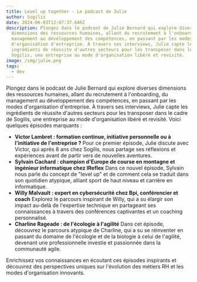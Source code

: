 ```yaml
---
title: Level up together - Le podcast de Julie
author: Sogilis
date: 2024-06-03T12:07:37.646Z
description: Plongez dans le podcast de Julie Bernard qui explore diverses
  dimensions des ressources humaines, allant du recrutement à l'onboarding, du
  management au développement des compétences, en passant par les modes
  d'organisation d'entreprise. À travers ses interviews, Julie capte les
  ingrédients de réussite d'autres secteurs pour les transposer dans le cadre de
  Sogilis, une entreprise au mode d'organisation libéré et revisité.
image: /img/julie.png
tags:
  - dev
---
```

Plongez dans le podcast de Julie Bernard qui explore diverses dimensions des ressources humaines, allant du recrutement à l'onboarding, du management au développement des compétences, en passant par les modes d'organisation d'entreprise. À travers ses interviews, Julie capte les ingrédients de réussite d'autres secteurs pour les transposer dans le cadre de Sogilis, une entreprise au mode d'organisation libéré et revisité. Voici quelques épisodes marquants :

* **Victor Lambret : formation continue, initiative personnelle ou à l'initiative de l'entreprise ?** Pour ce premier épisode, Julie discute avec Victor, qui après 8 ans chez Sogilis, nous partage ses réflexions et expériences avant de partir vers de nouvelles aventures.
* **Sylvain Cachard : champion d'Europe de course en montagne et ingénieur informatique chez IReflex** Dans ce nouvel épisode, Sylvain nous parle du concept de "level up" et de comment cela se traduit dans son quotidien atypique, alliant sport de haut niveau et carrière en informatique.
* **Willy Malvault : expert en cybersécurité chez Bpi, conférencier et coach** Explorez le parcours inspirant de Willy, qui a su élargir son impact au-delà de l'expertise technique en partageant ses connaissances à travers des conférences captivantes et un coaching personnalisé.
* **Charline Rageade : de l'écologie à l'agilité** Dans cet épisode, découvrez le parcours atypique de Charline, qui a su se réinventer en passant du domaine de l'écologie et de la biologie à celui de l'agilité, devenant une professionnelle investie et passionnée dans la communauté agile.

Enrichissez vos connaissances en écoutant ces épisodes inspirants et découvrez des perspectives uniques sur l'évolution des métiers RH et les modes d'organisation innovants.